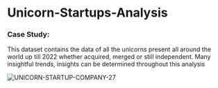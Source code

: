 # Unicorn-Startups-Analysis

### Case Study:

This dataset contains the data of all the unicorns present all around the world up till 2022 whether acquired, merged or still independent. Many insightful trends, insights can be determined throughout this analysis

![UNICORN-STARTUP-COMPANY-27](https://github.com/SamienRaahhat/Unicorn-Startups-Analysis/assets/145576062/3f5c98be-9544-42ec-b1f1-546640993de5)
